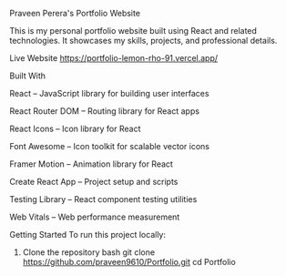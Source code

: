 Praveen Perera's Portfolio Website

This is my personal portfolio website built using React and related technologies.
It showcases my skills, projects, and professional details.

Live Website
https://portfolio-lemon-rho-91.vercel.app/

Built With

React – JavaScript library for building user interfaces

React Router DOM – Routing library for React apps

React Icons – Icon library for React

Font Awesome – Icon toolkit for scalable vector icons

Framer Motion – Animation library for React

Create React App – Project setup and scripts

Testing Library – React component testing utilities

Web Vitals – Web performance measurement

Getting Started
To run this project locally:

1. Clone the repository
bash
git clone https://github.com/praveen9610/Portfolio.git
cd Portfolio

